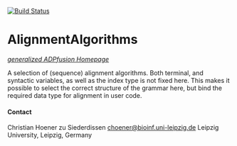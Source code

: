[![Build Status](https://travis-ci.org/choener/AlignmentAlgorithms.svg?branch=master)](https://travis-ci.org/choener/AlignmentAlgorithms)

# AlignmentAlgorithms

[*generalized ADPfusion Homepage*](http://www.bioinf.uni-leipzig.de/Software/gADP/)

A selection of (sequence) alignment algorithms. Both terminal, and syntactic
variables, as well as the index type is not fixed here. This makes it possible
to select the correct structure of the grammar here, but bind the required data
type for alignment in user code.



#### Contact

Christian Hoener zu Siederdissen
choener@bioinf.uni-leipzig.de
Leipzig University, Leipzig, Germany

